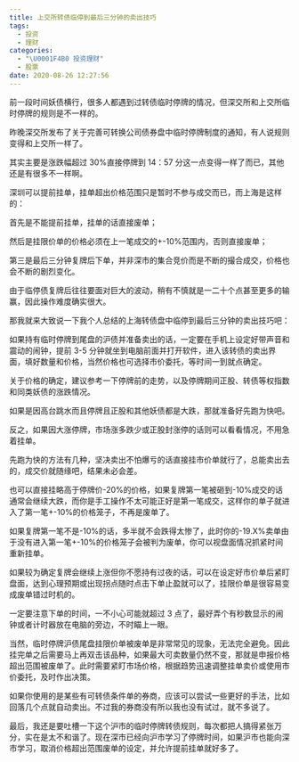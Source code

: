 ```yaml
---
title: 上交所转债临停到最后三分钟的卖出技巧
tags:
  - 投资
  - 理财
categories:
  - "\U0001F4B0 投资理财"
  - 股票
date: 2020-08-26 12:27:56
---
```


前一段时间妖债横行，很多人都遇到过转债临时停牌的情况，但深交所和上交所临时停牌的规则是不一样的。



昨晚深交所发布了关于完善可转换公司债券盘中临时停牌制度的通知，有人说规则变得和上交所一样了。



其实主要是涨跌幅超过 30%直接停牌到 14：57 分这一点变得一样了而已，其他还是有很多不一样啊。



深圳可以提前挂单，挂单超出价格范围只是暂时不参与成交而已，而上海是这样的：



首先是不能提前挂单，挂单的话直接废单；



然后是挂限价单的价格必须在上一笔成交的+-10%范围内，否则直接废单；



第三是最后三分钟复牌后下单，并非深市的集合竞价而是不断的撮合成交，价格也会不断的剧烈变化。



由于临停债复牌后往往要面对巨大的波动，稍有不慎就是一二十个点甚至更多的输赢，因此操作难度确实很大。



那我就来大致说一下我个人总结的上海转债盘中临停到最后三分钟的卖出技巧吧：



如果持有临时停牌到尾盘的沪债并准备卖出的话，一定要在手机上设定好带声音和震动的闹钟，提前 3-5 分钟就坐到电脑前面并打开软件，进入该转债的卖出界面，填好数量和价格，当然价格也可选择市价委托，等时间一到就点确定。



关于价格的确定，建议参考一下停牌前的走势，以及停牌期间正股、转债等权指数和同类妖债的涨跌情况。



如果是因高台跳水而且停牌且正股和其他妖债都是大跌，那就准备好先跑为快吧。



反之，如果因大涨停牌，市场涨多跌少或正股封涨停的话则可以看看情况，不用急着挂单。



先跑为快的方法有几种，坚决卖出不怕爆亏的话直接挂市价单就行了，总能卖出去的，成交价就随缘吧，结果未必会差。



也可以直接挂略高于停牌价-20%的价格，如果复牌第一笔被砸到-10%成交的话通常会继续大跌，而你是手工操作不太可能正好是第一笔成交，这样你的单子就进入了第一笔+-10%的价格笼子，不再是废单了。



如果复牌第一笔不是-10%的话，多半就不会跌得太惨了，此时你的-19.X%卖单由于没有进入第一笔+-10%的价格笼子会被判为废单，你可以视盘面情况抓紧时间重新挂单。



如果较为确定复牌会继续上涨但你不愿持有过夜的话，可以在设定好市价单后紧盯盘面，达到心理预期或出现拐点随时点击下单止盈就可以了，挂限价单是很容易变成废单错过时机的。



一定要注意下单的时间，一不小心可能就超过 3 点了，最好弄个有秒数显示的闹钟或者计时器放在电脑的旁边，不时瞄上一眼。



当然，临时停牌沪债尾盘挂限价单被废单是非常常见的现象，无法完全避免。因此挂完单之后需要马上再双击该品种，如果最大可卖数量仍然不变，那就是申报价格超出范围被废单了。此时需要紧盯市场价格，根据趋势迅速调整挂单卖价或使用市价委托，及时作出决策。



如果你使用的是某些有可转债条件单的券商，应该可以尝试一些更好的手法，比如回落几个点就自动卖出。不过我的券商没有所以我也没有试过，就不多说了。



最后，我还是要吐槽一下这个沪市的临时停牌转债规则，每次都把人搞得紧张万分，实在是太不和谐了。现在深市已经向沪市学习了停牌时间，如果沪市也能向深市学习，取消价格超出范围废单的设定，并允许提前挂单就好多了。